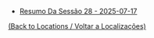 - [Resumo Da Sessão 28 - 2025-07-17](s28_-_resumo_da_sessao_28_-_2025-07-17.md)
	
[(Back to Locations / Voltar a Localizações)](localizacoes.md)

















